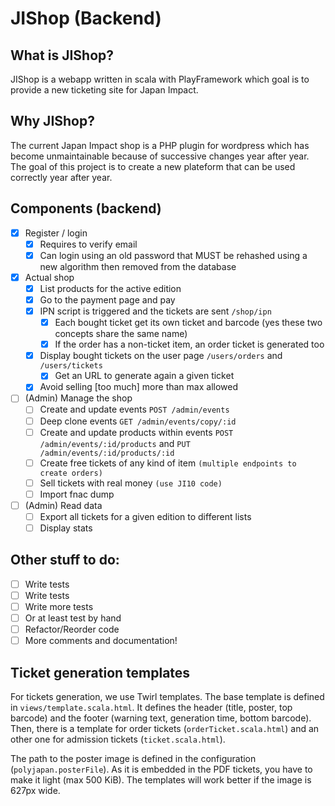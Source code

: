 JIShop (Backend)
================

## What is JIShop?

JIShop is a webapp written in scala with PlayFramework which goal is to provide a new ticketing site for Japan Impact.

## Why JIShop?

The current Japan Impact shop is a PHP plugin for wordpress which has become unmaintainable because of successive changes year
after year. The goal of this project is to create a new plateform that can be used correctly year after year.

## Components (backend)

- [x] Register / login
  -  [x] Requires to verify email
  -  [x] Can login using an old password that MUST be rehashed using a new algorithm then removed from the database
- [x] Actual shop
  -  [x] List products for the active edition 
  -  [x] Go to the payment page and pay
  -  [x] IPN script is triggered and the tickets are sent `/shop/ipn`
    -  [x] Each bought ticket get its own ticket and barcode (yes these two concepts share the same name)
    -  [x] If the order has a non-ticket item, an order ticket is generated too
  -  [x] Display bought tickets on the user page `/users/orders` and `/users/tickets`
    -  [x] Get an URL to generate again a given ticket
  -  [x] Avoid selling [too much] more than max allowed
- [ ] (Admin) Manage the shop
  -  [ ] Create and update events `POST /admin/events`
  -  [ ] Deep clone events `GET /admin/events/copy/:id`
  -  [ ] Create and update products within events `POST /admin/events/:id/products` and `PUT /admin/events/:id/products/:id`
  -  [ ] Create free tickets of any kind of item `(multiple endpoints to create orders)`
  -  [ ] Sell tickets with real money `(use JI10 code)`
  -  [ ] Import fnac dump
- [ ] (Admin) Read data
  -  [ ] Export all tickets for a given edition to different lists
  -  [ ] Display stats 
  
## Other stuff to do:

- [ ] Write tests
- [ ] Write tests
- [ ] Write more tests
- [ ] Or at least test by hand
- [ ] Refactor/Reorder code
- [ ] More comments and documentation!

## Ticket generation templates

For tickets generation, we use Twirl templates. The base template is defined in `views/template.scala.html`. It defines 
the header (title, poster, top barcode) and the footer (warning text, generation time, bottom barcode). Then, there is a
template for order tickets (`orderTicket.scala.html`) and an other one for admission tickets (`ticket.scala.html`).

The path to the poster image is defined in the configuration (`polyjapan.posterFile`). As it is embedded in the PDF 
tickets, you have to make it light (max 500 KiB). The templates will work better if the image is 627px wide.